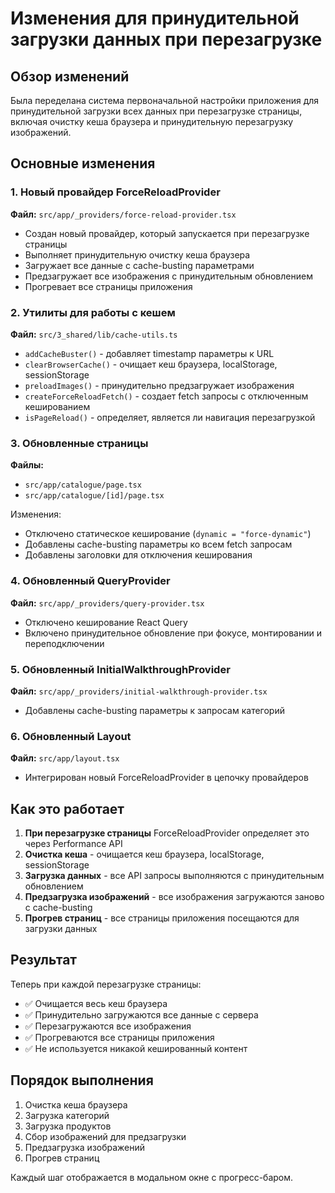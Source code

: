 # Изменения для принудительной загрузки данных при перезагрузке

## Обзор изменений

Была переделана система первоначальной настройки приложения для принудительной загрузки всех данных при перезагрузке страницы, включая очистку кеша браузера и принудительную перезагрузку изображений.

## Основные изменения

### 1. Новый провайдер ForceReloadProvider

**Файл:** `src/app/_providers/force-reload-provider.tsx`

- Создан новый провайдер, который запускается при перезагрузке страницы
- Выполняет принудительную очистку кеша браузера
- Загружает все данные с cache-busting параметрами
- Предзагружает все изображения с принудительным обновлением
- Прогревает все страницы приложения

### 2. Утилиты для работы с кешем

**Файл:** `src/3_shared/lib/cache-utils.ts`

- `addCacheBuster()` - добавляет timestamp параметры к URL
- `clearBrowserCache()` - очищает кеш браузера, localStorage, sessionStorage
- `preloadImages()` - принудительно предзагружает изображения
- `createForceReloadFetch()` - создает fetch запросы с отключенным кешированием
- `isPageReload()` - определяет, является ли навигация перезагрузкой

### 3. Обновленные страницы

**Файлы:**

- `src/app/catalogue/page.tsx`
- `src/app/catalogue/[id]/page.tsx`

Изменения:

- Отключено статическое кеширование (`dynamic = "force-dynamic"`)
- Добавлены cache-busting параметры ко всем fetch запросам
- Добавлены заголовки для отключения кеширования

### 4. Обновленный QueryProvider

**Файл:** `src/app/_providers/query-provider.tsx`

- Отключено кеширование React Query
- Включено принудительное обновление при фокусе, монтировании и переподключении

### 5. Обновленный InitialWalkthroughProvider

**Файл:** `src/app/_providers/initial-walkthrough-provider.tsx`

- Добавлены cache-busting параметры к запросам категорий

### 6. Обновленный Layout

**Файл:** `src/app/layout.tsx`

- Интегрирован новый ForceReloadProvider в цепочку провайдеров

## Как это работает

1. **При перезагрузке страницы** ForceReloadProvider определяет это через Performance API
2. **Очистка кеша** - очищается кеш браузера, localStorage, sessionStorage
3. **Загрузка данных** - все API запросы выполняются с принудительным обновлением
4. **Предзагрузка изображений** - все изображения загружаются заново с cache-busting
5. **Прогрев страниц** - все страницы приложения посещаются для загрузки данных

## Результат

Теперь при каждой перезагрузке страницы:

- ✅ Очищается весь кеш браузера
- ✅ Принудительно загружаются все данные с сервера
- ✅ Перезагружаются все изображения
- ✅ Прогреваются все страницы приложения
- ✅ Не используется никакой кешированный контент

## Порядок выполнения

1. Очистка кеша браузера
2. Загрузка категорий
3. Загрузка продуктов
4. Сбор изображений для предзагрузки
5. Предзагрузка изображений
6. Прогрев страниц

Каждый шаг отображается в модальном окне с прогресс-баром.
